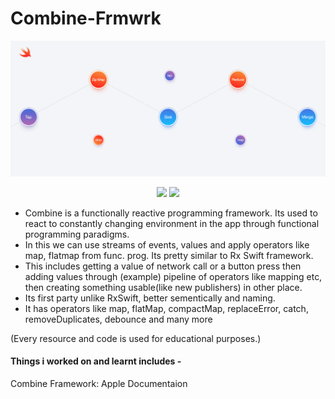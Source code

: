 # Combine-Frmwrk



<p align="center">
  
  
![](https://github.com/RamitSharma991/Combine-Frmwrk/blob/master/CombineFrmwrkIntro.playground/ss.png)


</p>


<p align="center">
<img src="https://img.shields.io/badge/iOS-13-brightgreen" />
<img src="https://img.shields.io/badge/swift%20-5.1-orange" />
</p>



- Combine is a functionally reactive programming framework. Its used to react to constantly changing environment in the app through functional programming paradigms.
- In this we can use streams of events, values and apply operators like map, flatmap from func. prog. Its pretty similar to Rx Swift framework.
- This includes getting a value of network call or a button press then adding values through (example) pipeline of operators like mapping etc, then creating something usable(like new publishers) in other place.
- Its first party unlike RxSwift, better sementically and naming.
- It has operators like map, flatMap, compactMap, replaceError, catch, removeDuplicates, debounce and many more      



(Every resource and code is used for educational purposes.)

#### Things i worked on and learnt includes -
Combine Framework: Apple Documentaion 
